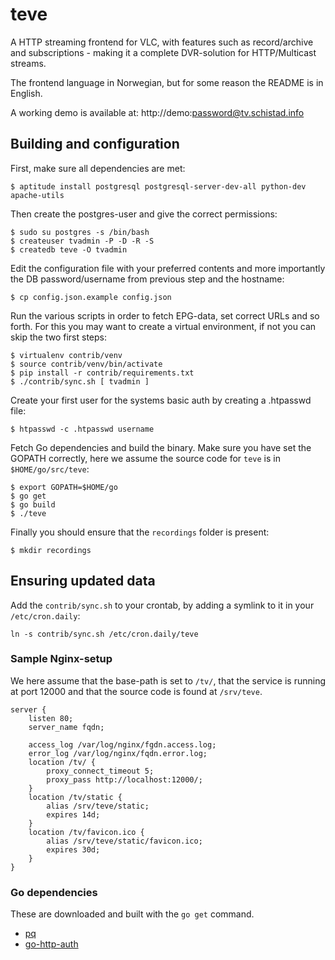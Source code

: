 # teve

A HTTP streaming frontend for VLC, with features such as record/archive and
subscriptions - making it a complete DVR-solution for HTTP/Multicast streams.

The frontend language in Norwegian, but for some reason the README is in
English.

A working demo is available at: http://demo:password@tv.schistad.info

## Building and configuration

First, make sure all dependencies are met:

    $ aptitude install postgresql postgresql-server-dev-all python-dev apache-utils

Then create the postgres-user and give the correct permissions:

    $ sudo su postgres -s /bin/bash
    $ createuser tvadmin -P -D -R -S
    $ createdb teve -O tvadmin

Edit the configuration file with your preferred contents and more importantly
the DB password/username from previous step and the hostname:

    $ cp config.json.example config.json

Run the various scripts in order to fetch EPG-data, set correct URLs and so
forth. For this you may want to create a virtual environment, if not you can
skip the two first steps:

    $ virtualenv contrib/venv
    $ source contrib/venv/bin/activate
    $ pip install -r contrib/requirements.txt
    $ ./contrib/sync.sh [ tvadmin ]

Create your first user for the systems basic auth by creating a .htpasswd file:

    $ htpasswd -c .htpasswd username

Fetch Go dependencies and build the binary. Make sure you have set the GOPATH
correctly, here we assume the source code for `teve` is in `$HOME/go/src/teve`:

    $ export GOPATH=$HOME/go
    $ go get
    $ go build
    $ ./teve

Finally you should ensure that the `recordings` folder is present:

    $ mkdir recordings

## Ensuring updated data

Add the `contrib/sync.sh` to your crontab, by adding a symlink to it in your
`/etc/cron.daily`:

    ln -s contrib/sync.sh /etc/cron.daily/teve

### Sample Nginx-setup

We here assume that the base-path is set to `/tv/`, that the service is running
at port 12000 and that the source code is found at `/srv/teve`.

    server {
        listen 80;
        server_name fqdn;

        access_log /var/log/nginx/fgdn.access.log;
        error_log /var/log/nginx/fqdn.error.log;
        location /tv/ {
            proxy_connect_timeout 5;
            proxy_pass http://localhost:12000/;
        } 
        location /tv/static {
            alias /srv/teve/static;
            expires 14d;
        }
        location /tv/favicon.ico {
            alias /srv/teve/static/favicon.ico;
            expires 30d;
        }
    }

### Go dependencies

These are downloaded and built with the `go get` command.

- [pq](http://godoc.org/github.com/lib/pq)
- [go-http-auth](https://github.com/abbot/go-http-auth/)
